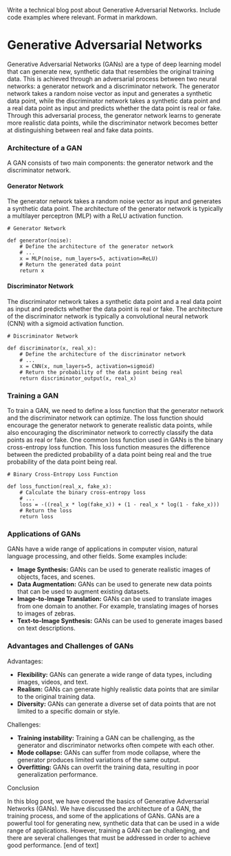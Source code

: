  Write a technical blog post about Generative Adversarial Networks. Include code examples where relevant. Format in markdown.
# Generative Adversarial Networks

Generative Adversarial Networks (GANs) are a type of deep learning model that can generate new, synthetic data that resembles the original training data. This is achieved through an adversarial process between two neural networks: a generator network and a discriminator network. The generator network takes a random noise vector as input and generates a synthetic data point, while the discriminator network takes a synthetic data point and a real data point as input and predicts whether the data point is real or fake. Through this adversarial process, the generator network learns to generate more realistic data points, while the discriminator network becomes better at distinguishing between real and fake data points.
### Architecture of a GAN

A GAN consists of two main components: the generator network and the discriminator network.
#### Generator Network

The generator network takes a random noise vector as input and generates a synthetic data point. The architecture of the generator network is typically a multilayer perceptron (MLP) with a ReLU activation function.
```
# Generator Network

def generator(noise):
    # Define the architecture of the generator network
    # ...
    x = MLP(noise, num_layers=5, activation=ReLU)
    # Return the generated data point
    return x
```
#### Discriminator Network

The discriminator network takes a synthetic data point and a real data point as input and predicts whether the data point is real or fake. The architecture of the discriminator network is typically a convolutional neural network (CNN) with a sigmoid activation function.
```
# Discriminator Network

def discriminator(x, real_x):
    # Define the architecture of the discriminator network
    # ...
    x = CNN(x, num_layers=5, activation=sigmoid)
    # Return the probability of the data point being real
    return discriminator_output(x, real_x)
```
### Training a GAN

To train a GAN, we need to define a loss function that the generator network and the discriminator network can optimize. The loss function should encourage the generator network to generate realistic data points, while also encouraging the discriminator network to correctly classify the data points as real or fake.
One common loss function used in GANs is the binary cross-entropy loss function. This loss function measures the difference between the predicted probability of a data point being real and the true probability of the data point being real.
```
# Binary Cross-Entropy Loss Function

def loss_function(real_x, fake_x):
    # Calculate the binary cross-entropy loss
    # ...
    loss = -((real_x * log(fake_x)) + (1 - real_x * log(1 - fake_x)))
    # Return the loss
    return loss
```
### Applications of GANs

GANs have a wide range of applications in computer vision, natural language processing, and other fields. Some examples include:
* **Image Synthesis:** GANs can be used to generate realistic images of objects, faces, and scenes.
* **Data Augmentation:** GANs can be used to generate new data points that can be used to augment existing datasets.
* **Image-to-Image Translation:** GANs can be used to translate images from one domain to another. For example, translating images of horses to images of zebras.
* **Text-to-Image Synthesis:** GANs can be used to generate images based on text descriptions.
### Advantages and Challenges of GANs

Advantages:

* **Flexibility:** GANs can generate a wide range of data types, including images, videos, and text.
* **Realism:** GANs can generate highly realistic data points that are similar to the original training data.
* **Diversity:** GANs can generate a diverse set of data points that are not limited to a specific domain or style.

Challenges:

* **Training instability:** Training a GAN can be challenging, as the generator and discriminator networks often compete with each other.
* **Mode collapse:** GANs can suffer from mode collapse, where the generator produces limited variations of the same output.
* **Overfitting:** GANs can overfit the training data, resulting in poor generalization performance.

Conclusion

In this blog post, we have covered the basics of Generative Adversarial Networks (GANs). We have discussed the architecture of a GAN, the training process, and some of the applications of GANs. GANs are a powerful tool for generating new, synthetic data that can be used in a wide range of applications. However, training a GAN can be challenging, and there are several challenges that must be addressed in order to achieve good performance. [end of text]



